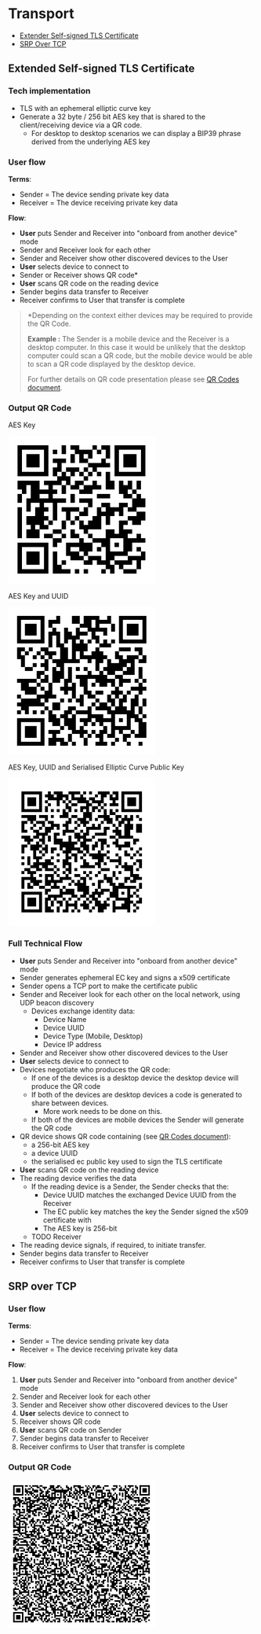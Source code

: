 # Transport

- [Extender Self-signed TLS Certificate](#extender-self-signed-tls-certificate)
- [SRP Over TCP](#srp-over-tcp)

## Extended Self-signed TLS Certificate

### Tech implementation

- TLS with an ephemeral elliptic curve key
- Generate a 32 byte / 256 bit AES key that is shared to the client/receiving device via a QR code.
    - For desktop to desktop scenarios we can display a BIP39 phrase derived from the underlying AES key

### User flow

**Terms**:
- Sender = The device sending private key data
- Receiver = The device receiving private key data

**Flow**:
- **User** puts Sender and Receiver into "onboard from another device" mode
- Sender and Receiver look for each other
- Sender and Receiver show other discovered devices to the User
- **User** selects device to connect to
- Sender or Receiver shows QR code*
- **User** scans QR code on the reading device
- Sender begins data transfer to Receiver
- Receiver confirms to User that transfer is complete

> *Depending on the context either devices may be required to provide the QR Code.
>
> **Example :** The Sender is a mobile device and the Receiver is a desktop computer. In this case it would be unlikely that the desktop computer could scan a QR code, but the mobile device would be able to scan a QR code displayed by the desktop device.
> 
> For further details on QR code presentation please see [QR Codes document](./QRCODES.md).

### Output QR Code

AES Key

![AES Key](./images/qrcode_aes_key.png)

AES Key and UUID

![AES Key and UUID](./images/qrcode_aes_key_uuid.png)

AES Key, UUID and Serialised Elliptic Curve Public Key

![AES Key, UUID and Serialised Elliptic Curve Public Key](./images/qrcode_aes_key_uuid_ec_public_key.png)

### Full Technical Flow

- **User** puts Sender and Receiver into "onboard from another device" mode
- Sender generates ephemeral EC key and signs a x509 certificate
- Sender opens a TCP port to make the certificate public
- Sender and Receiver look for each other on the local network, using UDP beacon discovery
  - Devices exchange identity data:
    - Device Name
    - Device UUID
    - Device Type (Mobile, Desktop)
    - Device IP address
- Sender and Receiver show other discovered devices to the User
- **User** selects device to connect to
- Devices negotiate who produces the QR code:
  - If one of the devices is a desktop device the desktop device will produce the QR code
  - If both of the devices are desktop devices a code is generated to share between devices.
    - More work needs to be done on this.
  - If both of the devices are mobile devices the Sender will generate the QR code
- QR device shows QR code containing (see [QR Codes document](./QRCODES.md)):
  - a 256-bit AES key
  - a device UUID
  - the serialised ec public key used to sign the TLS certificate
- **User** scans QR code on the reading device
- The reading device verifies the data
  - If the reading device is a Sender, the Sender checks that the:
    - Device UUID matches the exchanged Device UUID from the Receiver
    - The EC public key matches the key the Sender signed the x509 certificate with
    - The AES key is 256-bit
  - TODO Receiver
- The reading device signals, if required, to initiate transfer.
- Sender begins data transfer to Receiver
- Receiver confirms to User that transfer is complete

## SRP over TCP

### User flow

**Terms**:
- Sender = The device sending private key data
- Receiver = The device receiving private key data

**Flow**:
1) **User** puts Sender and Receiver into "onboard from another device" mode
2) Sender and Receiver look for each other
3) Sender and Receiver show other discovered devices to the User
4) **User** selects device to connect to
10) Receiver shows QR code
11) **User** scans QR code on Sender
12) Sender begins data transfer to Receiver
13) Receiver confirms to User that transfer is complete

### Output QR Code

![](./images/qrcode_srp_verifier.png)